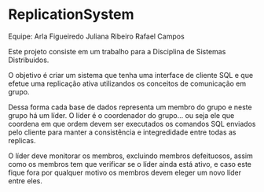 # ReplicationSystem

Equipe:
Arla Figueiredo
Juliana Ribeiro
Rafael Campos

Este projeto consiste em um trabalho para a Disciplina de Sistemas Distribuidos.

O objetivo é criar um sistema que tenha uma interface de cliente SQL e que efetue uma replicação ativa utilizandos os conceitos de comunicação em grupo.

Dessa forma cada base de dados representa um membro do grupo e neste grupo há um líder. O líder é o coordenador do grupo... ou seja ele que coordena em que ordem devem ser executados os comandos SQL enviados pelo cliente para manter a consistência e integredidade entre todas as replicas.

O líder deve monitorar os membros, excluindo membros defeituosos, assim como os membros tem que verificar se o líder ainda está ativo, e caso este fique fora por qualquer motivo os membros devem eleger um novo líder entre eles.


